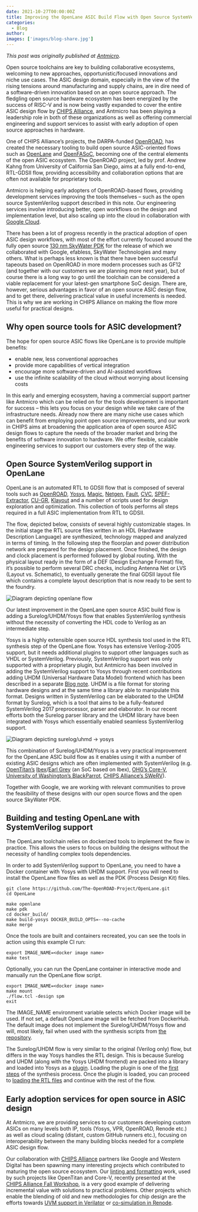 ```yaml
---
date: 2021-10-27T00:00:00Z
title: Improving the OpenLane ASIC Build Flow with Open Source SystemVerilog Support
categories:
  - Blog
author: 
images: ['images/blog-share.jpg']
---
```


*This post was originally published at [Antmicro](https://antmicro.com/blog/2021/10/openlane-asic-build-flow-with-systemverliog-support/).*

Open source toolchains are key to building collaborative ecosystems, welcoming to new approaches, opportunistic/focused innovations and niche use cases. The ASIC design domain, especially in the view of the rising tensions around manufacturing and supply chains, are in dire need of a software-driven innovation based on an open source approach. The fledgling open source hardware ecosystem has been energized by the success of RISC-V and is now being vastly expanded to cover the entire ASIC design flow by [CHIPS Alliance](https://chipsalliance.org/), and Antmicro has been playing a leadership role in both of these organizations as well as offering commercial engineering and support services to assist with early adoption of open source approaches in hardware.

One of CHIPS Alliance’s projects, the DARPA-funded [OpenROAD](https://github.com/The-OpenROAD-Project), has created the necessary tooling to build open source ASIC-oriented flows such as [OpenLane](https://github.com/The-OpenROAD-Project/OpenLane) and [OpenFASoC](https://github.com/idea-fasoc/OpenFASOC), becoming one of the central elements of the open ASIC ecosystem. The OpenROAD project, led by prof. Andrew Kahng from University of California San Diego, aims at a fully end-to-end, RTL-GDSII flow, providing accessibility and collaboration options that are often not available for proprietary tools.

Antmicro is helping early adopters of OpenROAD-based flows, providing development services improving the tools themselves – such as the open source SystemVerilog support described in this note. Our engineering services involve introducing better, open workflows on the design and implementation level, but also scaling up into the cloud in collaboration with [Google Cloud](https://antmicro.com/blog/2021/08/open-source-github-actions-runners-with-gcp-and-terraform/).

There has been a lot of progress recently in the practical adoption of open ASIC design workflows, with most of the effort currently focused around the fully open source [130 nm SkyWater PDK](https://www.skywatertechnology.com/press-releases/google-partners-with-skywater-and-efabless-to-enable-open-source-manufacturing-of-custom-asics/) for the release of which we collaborated with Google, efabless, SkyWater Technologies and many others. What is perhaps less known is that there have been successful tapeouts based on OpenROAD in more modern processes such as GF12 (and together with our customers we are planning more next year), but of course there is a long way to go until the toolchain can be considered a viable replacement for your latest-gen smartphone SoC design. There are, however, serious advantages in favor of an open source ASIC design flow, and to get there, delivering practical value in useful increments is needed. This is why we are working in CHIPS Alliance on making the flow more useful for practical designs.

## Why open source tools for ASIC development?

The hope for open source ASIC flows like OpenLane is to provide multiple benefits:

- enable new, less conventional approaches
- provide more capabilities of vertical integration
- encourage more software-driven and AI-assisted workflows
- use the infinite scalability of the cloud without worrying about licensing costs

In this early and emerging ecosystem, having a commercial support partner like Antmicro which can be relied on for the tools development is important for success – this lets you focus on your design while we take care of the infrastructure needs. Already now there are many niche use cases which can benefit from employing point open source improvements, and our work in CHIPS aims at broadening the application area of open source ASIC design flows to capture the needs of the broader market and bring the benefits of software innovation to hardware. We offer flexible, scalable engineering services to support our customers every step of the way.

## Open Source SystemVerilog support in OpenLane

OpenLane is an automated RTL to GDSII flow that is composed of several tools such as [OpenROAD](https://github.com/The-OpenROAD-Project/OpenROAD), [Yosys](https://github.com/YosysHQ/yosys), [Magic](https://github.com/RTimothyEdwards/magic), [Netgen](https://github.com/RTimothyEdwards/netgen), [Fault](https://github.com/Cloud-V/Fault), [CVC](https://github.com/d-m-bailey/cvc), [SPEF-Extractor](https://github.com/HanyMoussa/SPEF_EXTRACTOR), [CU-GR](https://github.com/cuhk-eda/cu-gr), [Klayout](https://github.com/KLayout/klayout) and a number of scripts used for design exploration and optimization. This collection of tools performs all steps required in a full ASIC implementation from RTL to GDSII.

The flow, depicted below, consists of several highly customizable stages. In the initial stage the RTL source files written in an HDL (Hardware Description Language) are synthesized, technology mapped and analyzed in terms of timing. In the following step the floorplan and power distribution network are prepared for the design placement. Once finished, the design and clock placement is performed followed by global routing. With the physical layout ready in the form of a DEF (Design Exchange Format) file, it’s possible to perform several DRC checks, including Antenna Net or LVS (Layout vs. Schematic), to eventually generate the final GDSII layout file which contains a complete layout description that is now ready to be sent to the foundry.

![Diagram depicting openlane flow](openlane-flow.png)

Our latest improvement in the OpenLane open source ASIC build flow is adding a Surelog/UHDM/Yosys flow that enables SystemVerilog synthesis without the necessity of converting the HDL code to Verilog as an intermediate step.

Yosys is a highly extensible open source HDL synthesis tool used in the RTL synthesis step of the OpenLane flow. Yosys has extensive Verilog-2005 support, but it needs additional plugins to support other languages such as VHDL or SystemVerilog. Previously, SystemVerilog support was only supported with a proprietary plugin, but Antmicro has been involved in adding the SystemVerilog support to Yosys through recent contributions adding UHDM (Universal Hardware Data Model) frontend which has been described in a separate [Blog note](https://antmicro.com/blog/2021/07/open-source-systemverilog-tools-in-asic-design/). UHDM is a file format for storing hardware designs and at the same time a library able to manipulate this format. Designs written in SystemVerilog can be elaborated to the UHDM format by Surelog, which is a tool that aims to be a fully-featured SystemVerilog 2017 preprocessor, parser and elaborator. In our recent efforts both the Surelog parser library and the UHDM library have been integrated with Yosys which essentially enabled seamless SystemVerilog support.

![Diagram depicting surelog/uhmd -> yosys](surelog-uhdm-yosys-diagram.png)

This combination of Surelog/UHDM/Yosys is a very practical improvement for the OpenLane ASIC build flow as it enables using it with a number of existing ASIC designs which are often implemented with SystemVerilog (e.g. [OpenTitan’s](https://github.com/lowRISC/opentitan) [Ibex](https://github.com/lowRISC/ibex)/[Earl Grey](https://github.com/lowRISC/opentitan/tree/master/hw/top_earlgrey) (an SoC based on Ibex), [OHG’s Core-V](https://github.com/openhwgroup/cv32e40s), [University of Washington’s BlackParrot](https://github.com/black-parrot/black-parrot), [CHIPS Alliance’s SWeRV](https://github.com/chipsalliance/Cores-SweRV)).

Together with Google, we are working with relevant communities to prove the feasibility of these designs with our open source flows and the open source SkyWater PDK.

## Building and testing OpenLane with SystemVerilog support

The OpenLane toolchain relies on dockerized tools to implement the flow in practice. This allows the users to focus on building the designs without the necessity of handling complex tools dependencies.

In order to add SystemVerilog support to OpenLane, you need to have a Docker container with Yosys with UHDM support. First you will need to install the OpenLane flow files as well as the PDK (Process Design Kit) files.

```
git clone https://github.com/The-OpenROAD-Project/OpenLane.git
cd OpenLane

make openlane 
make pdk 
cd docker_build/
make build-yosys DOCKER_BUILD_OPTS=--no-cache
make merge
```

Once the tools are built and containers recreated, you can see the tools in action using this example CI run:

```
export IMAGE_NAME=<docker image name>
make test
```

Optionally, you can run the OpenLane container in interactive mode and manually run the OpenLane flow script.

```
export IMAGE_NAME=<docker image name>
make mount
./flow.tcl -design spm 
exit
```

The IMAGE_NAME environment variable selects which Docker image will be used. If not set, a default OpenLane image will be fetched from DockerHub. The default image does not implement the Surelog/UHDM/Yosys flow and will, most likely, fail when used with the synthesis scripts from [the repository](https://github.com/antmicro/openlane/tree/use-yosys-uhdm-plugin).

The Surelog/UHDM flow is very similar to the original (Verilog only) flow, but differs in the way Yosys handles the RTL design. This is because Surelog and UHDM (along with the Yosys UHDM frontend) are packed into a library and loaded into Yosys as a [plugin](https://github.com/antmicro/yosys-symbiflow-plugins/tree/uhdm-plugin/uhdm-plugin). Loading the plugin is one of the [first steps](https://github.com/antmicro/openlane/blob/use-yosys-uhdm-plugin/scripts/synth.tcl#L21) of the synthesis process. Once the plugin is loaded, you can proceed to [loading the RTL files](https://github.com/antmicro/openlane/blob/use-yosys-uhdm-plugin/scripts/synth.tcl#L210) and continue with the rest of the flow.

## Early adoption services for open source in ASIC design

At Antmicro, we are providing services to our customers developing custom ASICs on many levels both IP, tools (Yosys, VPR, OpenROAD, Renode etc.) as well as cloud scaling (distant, custom GitHub runners etc.), focusing on interoperability between the many building blocks needed for a complete ASIC design flow.

Our collaboration with [CHIPS Alliance](https://chipsalliance.org/) partners like Google and Western Digital has been spawning many interesting projects which contributed to maturing the open source ecosystem. Our [linting and formatting](https://antmicro.com/blog/2021/07/open-source-systemverilog-tools-in-asic-design/) work, used by such projects like OpenTitan and Core-V, recently presented at the [CHIPS Alliance Fall Workshop](https://riscv.org/blog/2021/10/recap-of-the-fall-2021-chips-alliance-workshop-rob-mains-chips-alliance/), is a very good example of delivering incremental value with solutions to practical problems. Other projects which enable the blending of old and new methodologies for chip design are the efforts towards [UVM support in Verilator](https://antmicro.com/blog/2021/05/dynamic-scheduling-in-verilator/) or [co-simulation in Renode](https://antmicro.com/blog/2021/09/co-simulation-for-zynq-with-renode-and-verilator/).